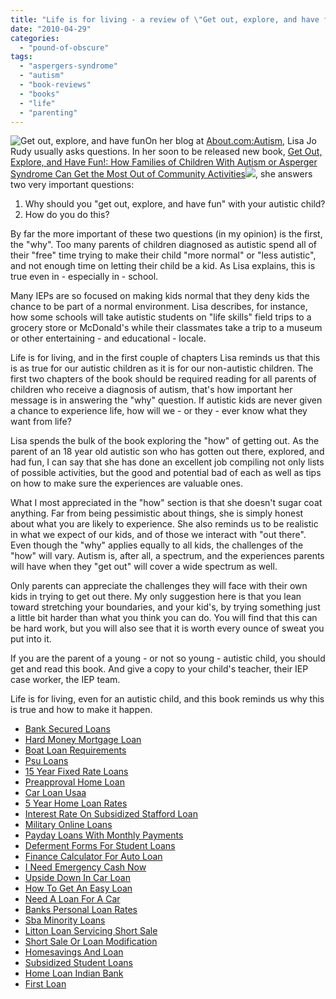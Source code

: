 ```yaml
---
title: "Life is for living - a review of \"Get out, explore, and have fun!\""
date: "2010-04-29"
categories: 
  - "pound-of-obscure"
tags: 
  - "aspergers-syndrome"
  - "autism"
  - "book-reviews"
  - "books"
  - "life"
  - "parenting"
---
```


![](images/516Ff-zxCBL._SX106_.jpg "Get out, explore, and have fun")On her blog at [About.com:Autism](http://autism.about.com), Lisa Jo Rudy usually asks questions. In her soon to be released new book, [Get Out, Explore, and Have Fun!: How Families of Children With Autism or Asperger Syndrome Can Get the Most Out of Community Activities](http://www.amazon.com/gp/product/1849058091?ie=UTF8&tag=gbrettmiller-20&linkCode=as2&camp=1789&creative=9325&creativeASIN=1849058091)![](http://www.assoc-amazon.com/e/ir?t=gbrettmiller-20&l=as2&o=1&a=1849058091), she answers two very important questions:

1. Why should you "get out, explore, and have fun" with your autistic child?
2. How do you do this?

By far the more important of these two questions (in my opinion) is the first, the "why". Too many parents of children diagnosed as autistic spend all of their "free" time trying to make their child "more normal" or "less autistic", and not enough time on letting their child be a kid. As Lisa explains, this is true even in - especially in - school.

Many IEPs are so focused on making kids normal that they deny kids the chance to be part of a normal environment. Lisa describes, for instance, how some schools will take autistic students on "life skills" field trips to a grocery store or McDonald's while their classmates take a trip to a museum or other entertaining - and educational - locale.

Life is for living, and in the first couple of chapters Lisa reminds us that this is as true for our autistic children as it is for our non-autistic children. The first two chapters of the book should be required reading for all parents of children who receive a diagnosis of autism, that's how important her message is in answering the "why" question. If autistic kids are never given a chance to experience life, how will we - or they - ever know what they want from life?

Lisa spends the bulk of the book exploring the "how" of getting out. As the parent of an 18 year old autistic son who has gotten out there, explored, and had fun, I can say that she has done an excellent job compiling not only lists of possible activities, but the good and potential bad of each as well as tips on how to make sure the experiences are valuable ones.

What I most appreciated in the "how" section is that she doesn't sugar coat anything. Far from being pessimistic about things, she is simply honest about what you are likely to experience. She also reminds us to be realistic in what we expect of our kids, and of those we interact with "out there". Even though the "why" applies equally to all kids, the challenges of the "how" will vary. Autism is, after all, a spectrum, and the experiences parents will have when they "get out" will cover a wide spectrum as well.

Only parents can appreciate the challenges they will face with their own kids in trying to get out there. My only suggestion here is that you lean toward stretching your boundaries, and your kid's, by trying something just a little bit harder than what you think you can do. You will find that this can be hard work, but you will also see that it is worth every ounce of sweat you put into it.

If you are the parent of a young - or not so young - autistic child, you should get and read this book. And give a copy to your child's teacher, their IEP case worker, the IEP team.

Life is for living, even for an autistic child, and this book reminds us why this is true and how to make it happen.

- [Bank Secured Loans](http://www.consejocafe.org/?Bank-Secured-Loans)
- [Hard Money Mortgage Loan](http://www.franklinny.org/?Hard-Money-Mortgage-Loan)
- [Boat Loan Requirements](http://www.franklinny.org/?Boat-Loan-Requirements)
- [Psu Loans](http://www.franklinny.org/?Psu-Loans)
- [15 Year Fixed Rate Loans](http://gbbkolejka.pl/?15-Year-Fixed-Rate-Loans)
- [Preapproval Home Loan](http://www.consejocafe.org/?Preapproval-Home-Loan)
- [Car Loan Usaa](http://www.consejocafe.org/?Car-Loan-Usaa)
- [5 Year Home Loan Rates](http://www.mariebo.org/?5-Year-Home-Loan-Rates)
- [Interest Rate On Subsidized Stafford Loan](http://gbbkolejka.pl/?Interest-Rate-On-Subsidized-Stafford-Loan)
- [Military Online Loans](http://www.amarysia.gr/?Military-Online-Loans)
- [Payday Loans With Monthly Payments](http://usasportgroup.com/?Payday-Loans-With-Monthly-Payments)
- [Deferment Forms For Student Loans](http://www.amarysia.gr/?Deferment-Forms-For-Student-Loans)
- [Finance Calculator For Auto Loan](http://www.amarysia.gr/?Finance-Calculator-For-Auto-Loan)
- [I Need Emergency Cash Now](http://gbbkolejka.pl/?I-Need-Emergency-Cash-Now)
- [Upside Down In Car Loan](http://www.amarysia.gr/?Upside-Down-In-Car-Loan)
- [How To Get An Easy Loan](http://www.mariebo.org/?How-To-Get-An-Easy-Loan)
- [Need A Loan For A Car](http://www.amarysia.gr/?Need-A-Loan-For-A-Car)
- [Banks Personal Loan Rates](http://www.amarysia.gr/?Banks-Personal-Loan-Rates)
- [Sba Minority Loans](http://www.mariebo.org/?Sba-Minority-Loans)
- [Litton Loan Servicing Short Sale](http://gbbkolejka.pl/?Litton-Loan-Servicing-Short-Sale)
- [Short Sale Or Loan Modification](http://usasportgroup.com/?Short-Sale-Or-Loan-Modification)
- [Homesavings And Loan](http://www.amarysia.gr/?Homesavings-And-Loan)
- [Subsidized Student Loans](http://www.amarysia.gr/?Subsidized-Student-Loans)
- [Home Loan Indian Bank](http://www.consejocafe.org/?Home-Loan-Indian-Bank)
- [First Loan](http://usasportgroup.com/?First-Loan)
